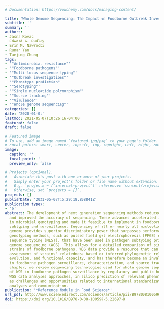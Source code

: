 ```yaml
---
# Documentation: https://wowchemy.com/docs/managing-content/

title: 'Whole Genome Sequencing: The Impact on Foodborne Outbreak Investigations'
subtitle: ''
summary: ''
authors:
- Jasna Kovac
- Edward G. Dudley
- Erin M. Nawrocki
- Runan Yan
- Taejung Chung
tags:
- '"Antimicrobial resistance"'
- '"Foodborne pathogens"'
- '"Multi-locus sequence typing"'
- '"Outbreak investigations"'
- '"Phenotype prediction"'
- '"Serotyping"'
- '"Single nucleotide polymorphism"'
- '"Source tracking"'
- '"Virulence"'
- '"Whole genome sequencing"'
categories: []
date: '2020-01-01'
lastmod: 2021-05-07T10:26:16-04:00
featured: false
draft: false

# Featured image
# To use, add an image named `featured.jpg/png` to your page's folder.
# Focal points: Smart, Center, TopLeft, Top, TopRight, Left, Right, BottomLeft, Bottom, BottomRight.
image:
  caption: ''
  focal_point: ''
  preview_only: false

# Projects (optional).
#   Associate this post with one or more of your projects.
#   Simply enter your project's folder or file name without extension.
#   E.g. `projects = ["internal-project"]` references `content/project/deep-learning/index.md`.
#   Otherwise, set `projects = []`.
projects: []
publishDate: '2021-05-07T15:29:18.808841Z'
publication_types:
- '6'
abstract: The development of next generation sequencing methods reduced the costs
  and improved the accuracy of sequencing. These advances accelerated its application
  in microbial genotyping and made it feasible to implement in foodborne pathogen
  subtyping and surveillance. Sequencing of all or nearly all nucleotides in a microbial
  genome provides superior discriminatory power that surpasses performance of other
  genotyping methods, such as pulsed field gel electrophoresis (PFGE) or multi-locus
  sequence typing (MLST), that have been used in pathogen subtyping prior to whole
  genome sequencing (WGS). This allows for a detailed comparison of similarity among
  strains of foodborne pathogens. WGS data provide a resource that can be used for
  assessment of strains' relatedness based on inferred phylogenetic relationships,
  evolution, and functional capacity, and has therefore become an invaluable tool
  in foodborne pathogen surveillance, characterization, and source tracking. In this
  chapter, we review sequencing technologies used for whole genome sequencing, implementation
  of WGS in foodborne pathogen surveillance by regulatory and public health agencies,
  WGS data analyses approaches, in silico prediction of relevant phenotypes, as well
  as challenges and opportunities related to international standardization of data
  analyses and communication.
publication: '*Reference Module in Food Science*'
url_pdf: http://www.sciencedirect.com/science/article/pii/B9780081005965226978
doi: https://doi.org/10.1016/B978-0-08-100596-5.22697-8
---
```

